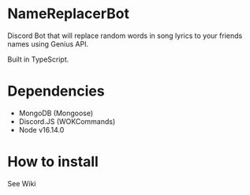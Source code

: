 # NameReplacerBot

Discord Bot that will replace random words in song lyrics to your friends names using Genius API.

Built in TypeScript.

# Dependencies

- MongoDB (Mongoose)
- Discord.JS (WOKCommands)
- Node v16.14.0

# How to install

See Wiki
